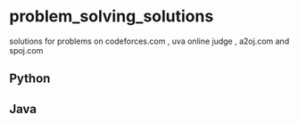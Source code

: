 # problem_solving_solutions
solutions for problems on codeforces.com , uva online judge , a2oj.com and spoj.com


## Python
## Java
